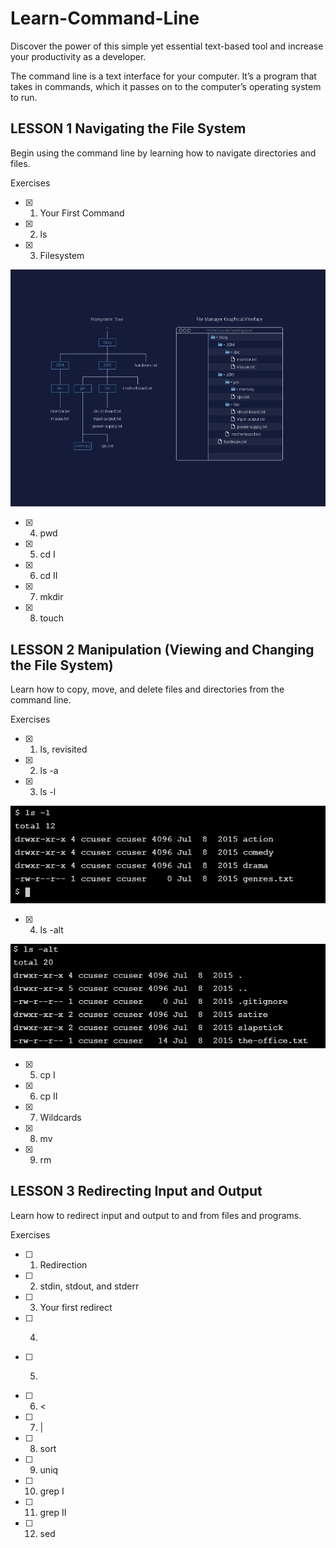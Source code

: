 # Learn-Command-Line

Discover the power of this simple yet essential text-based tool and increase your productivity as a developer.

The command line is a text interface for your computer. It’s a program that takes in commands, which it passes on to the computer’s operating system to run.


## LESSON 1 Navigating the File System

Begin using the command line by learning how to navigate directories and files.

Exercises

- [x] 1. Your First Command

- [x] 2. ls

- [x] 3. Filesystem

![File screen](File.PNG)

- [x] 4. pwd

- [x] 5. cd I

- [x] 6. cd II

- [x] 7. mkdir

- [x] 8. touch


## LESSON 2 Manipulation (Viewing and Changing the File System)

Learn how to copy, move, and delete files and directories from the command line.

Exercises

- [x] 1. ls, revisited

- [x] 2. ls -a

- [x] 3. ls -l

![ls-l screen](ls-l.PNG)

- [x] 4. ls -alt  

![ls-alt screen](ls-alt.PNG)

- [x] 5. cp I

- [x] 6. cp II

- [x] 7. Wildcards

- [x] 8. mv

- [x] 9. rm


## LESSON 3 Redirecting Input and Output

Learn how to redirect input and output to and from files and programs.

Exercises

- [ ] 1. Redirection

- [ ] 2. stdin, stdout, and stderr

- [ ] 3. Your first redirect

- [ ] 4. >

- [ ] 5. >>

- [ ] 6. <

- [ ] 7. |

- [ ] 8. sort

- [ ] 9. uniq

- [ ] 10. grep I

- [ ] 11. grep II

- [ ] 12. sed
